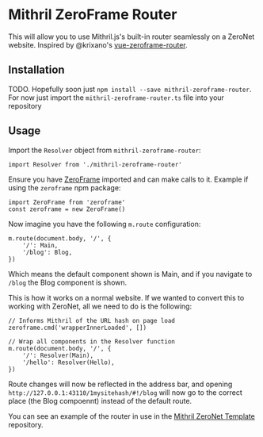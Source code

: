 # Mithril ZeroFrame Router

This will allow you to use Mithril.js's built-in router
seamlessly on a ZeroNet website. Inspired by @krixano's
[vue-zeroframe-router](https://github.com/krixano/ZeroFrame-Router).

## Installation

TODO. Hopefully soon just `npm install --save
mithril-zeroframe-router`. For now just import the
`mithril-zeroframe-router.ts` file into your repository

## Usage

Import the `Resolver` object from `mithril-zeroframe-router`:

```
import Resolver from './mithril-zeroframe-router'
```

Ensure you have
[ZeroFrame](https://zeronet.io/docs/site_development/zeroframe_api_reference/)
imported and can make calls to it. Example if using the
`zeroframe` npm package:

```
import ZeroFrame from 'zeroframe'
const zeroframe = new ZeroFrame()
```

Now imagine you have the following `m.route` configuration:

```
m.route(document.body, '/', {
    '/': Main,
    '/blog': Blog,
})
```

Which means the default component shown is Main, and if you
navigate to `/blog` the Blog component is shown.

This is how it works on a normal website. If we wanted to convert
this to working with ZeroNet, all we need to do is the following:

```
// Informs Mithril of the URL hash on page load
zeroframe.cmd('wrapperInnerLoaded', [])

// Wrap all components in the Resolver function
m.route(document.body, '/', {
    '/': Resolver(Main),
    '/hello': Resolver(Hello),
})
```

Route changes will now be reflected in the address bar, and
opening `http://127.0.0.1:43110/1mysitehash/#!/blog` will now go
to the correct place (the Blog compoennt) instead of the default
route.

You can see an example of the router in use in the [Mithril ZeroNet
Template](https://github.com/anoadragon453/ZeroNet-Site-Template-Mithril)
repository.
